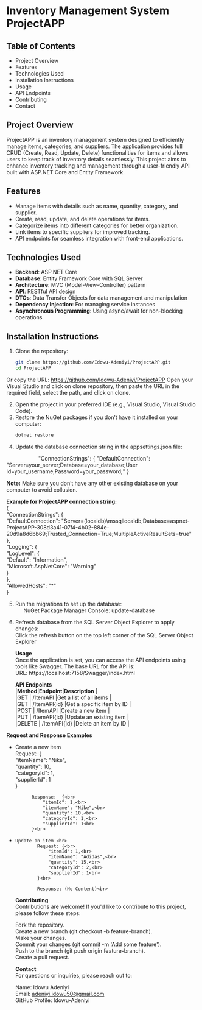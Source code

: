 # Inventory Management System ProjectAPP

## Table of Contents
- Project Overview
- Features
- Technologies Used
- Installation Instructions
- Usage
- API Endpoints
- Contributing
- Contact

## Project Overview
ProjectAPP is an inventory management system designed to efficiently manage items, categories, and suppliers. The application provides full CRUD (Create, Read, Update, Delete) functionalities for items and allows users to keep track of inventory details seamlessly. This project aims to enhance inventory tracking and management through a user-friendly API built with ASP.NET Core and Entity Framework.

## Features
- Manage items with details such as name, quantity, category, and supplier.
- Create, read, update, and delete operations for items.
- Categorize items into different categories for better organization.
- Link items to specific suppliers for improved tracking.
- API endpoints for seamless integration with front-end applications.

## Technologies Used
- **Backend**: ASP.NET Core
- **Database**: Entity Framework Core with SQL Server
- **Architecture**: MVC (Model-View-Controller) pattern
- **API**: RESTful API design
- **DTOs**: Data Transfer Objects for data management and manipulation
- **Dependency Injection**: For managing service instances
- **Asynchronous Programming**: Using async/await for non-blocking operations

## Installation Instructions
1. Clone the repository:

     ```bash
     git clone https://github.com/Idowu-Adeniyi/ProjectAPP.git
     cd ProjectAPP
  Or copy the URL: https://github.com/Idowu-Adeniyi/ProjectAPP
  Open your Visual Studio and click on clone repository, then paste the URL in the required field, select the path, and click on clone.

2. Open the project in your preferred IDE (e.g., Visual Studio, Visual Studio Code).
3. Restore the NuGet packages if you don’t have it installed on your computer:
     ```bash
     dotnet restore
4. Update the database connection string in the appsettings.json file:

            "ConnectionStrings": {
    "DefaultConnection": "Server=your_server;Database=your_database;User Id=your_username;Password=your_password;"
}

**Note:** Make sure you don’t have any other existing database on your computer to avoid collusion.

**Example for ProjectAPP connection string:** <br>
   {<br>
    "ConnectionStrings": {<br>
      "DefaultConnection": "Server=(localdb)\\mssqllocaldb;Database=aspnet-ProjectAPP-308d3a41-07f4-4b02-884e-20d9a8d6bb69;Trusted_Connection=True;MultipleActiveResultSets=true"<br>
    },<br>
    "Logging": {<br>
      "LogLevel": {<br>
        "Default": "Information",<br>
        "Microsoft.AspNetCore": "Warning"<br>
      }<br>
    },<br>
    "AllowedHosts": "*"<br>
  }<br>

5. Run the migrations to set up the database:<br>
   NuGet Package Manager Console: update-database<br>

6. Refresh database from the SQL Server Object Explorer to apply changes: <br>
      Click the refresh button on the top left corner of the SQL Server Object Explorer<br>

   **Usage** <br>
    Once the application is set, you can access the API endpoints using tools like Swagger. The base URL for the API is:<br>
    URL: https://localhost:7158/Swagger/index.html<br>

   **API Endpoints** <br>
  |**Method**|**Endpoint**|**Description**           |<br>
  |GET       |  /ItemAPI    |Get a list of all items   |<br>
  |GET       |  /ItemAPI{id}    |Get a specific item by ID   |<br>
  |POST      |  /ItemAPI    |Create a new item   |<br>
  |PUT       |  /ItemAPI{id}   |Update an existing item   |<br>
  |DELETE    |  /ItemAPI{id}    |Delete an item by ID   |<br>

  **Request and Response Examples** <br>
  
-   Create a new item <br>
              Request:  { <br>
                  "itemName": "Nike",<br>
                  "quantity": 10,<br>
                  "categoryId": 1,<br>
                  "supplierId": 1<br>
              }<br>


              Response:  {<br>
                  "itemId": 1,<br>
                  "itemName": "Nike",<br>
                  "quantity": 10,<br>
                  "categoryId": 1,<br>
                  "supplierId": 1<br>
              }<br>

-     Update an item <br>
              Request: {<br>
                  "itemId": 1,<br>
                  "itemName": "Adidas",<br>
                  "quantity": 15,<br>
                  "categoryId": 2,<br>
                  "supplierId": 1<br>
              }<br>
              
              Response: (No Content)<br>
  
  **Contributing** <br>
  Contributions are welcome! If you'd like to contribute to this project, please follow these steps: <br>

  Fork the repository.<br>
  Create a new branch (git checkout -b feature-branch).<br>
  Make your changes.<br>
  Commit your changes (git commit -m 'Add some feature').<br>
  Push to the branch (git push origin feature-branch).<br>
  Create a pull request.<br>

  **Contact** <br>
  For questions or inquiries, please reach out to: <br>

  Name: Idowu Adeniyi<br>
  Email: adeniyi.idowu50@gmail.com<br>
  GitHub Profile: Idowu-Adeniyi<br>


 
    
 
  
 








